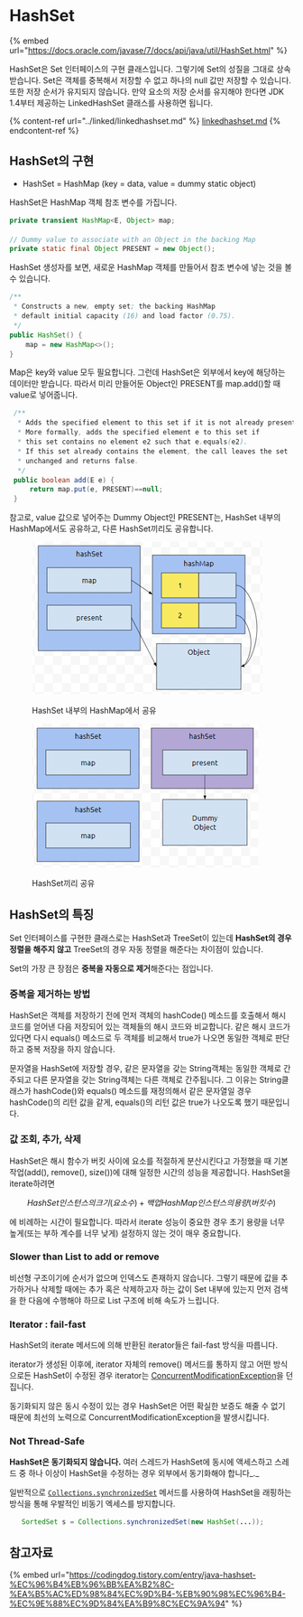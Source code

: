 # HashSet

{% embed url="https://docs.oracle.com/javase/7/docs/api/java/util/HashSet.html" %}

HashSet은 Set 인터페이스의 구현 클래스입니다. 그렇기에 Set의 성질을 그대로 상속받습니다. Set은 객체를 중복해서 저장할 수 없고 하나의 null 값만 저장할 수 있습니다. 또한 저장 순서가 유지되지 않습니다. 만약 요소의 저장 순서를 유지해야 한다면 JDK 1.4부터 제공하는 LinkedHashSet 클래스를 사용하면 됩니다.&#x20;

{% content-ref url="../linked/linkedhashset.md" %}
[linkedhashset.md](../linked/linkedhashset.md)
{% endcontent-ref %}



## HashSet의 구현

* HashSet = HashMap (key = data, value = dummy static object)

HashSet은 HashMap 객체 참조 변수를 가집니다.&#x20;

```java
private transient HashMap<E, Object> map;

// Dummy value to associate with an Object in the backing Map
private static final Object PRESENT = new Object();
```



HashSet 생성자를 보면, 새로운 HashMap 객체를 만들어서 참조 변수에 넣는 것을 볼 수 있습니다.

```java
/**
 * Constructs a new, empty set; the backing HashMap
 * default initial capacity (16) and load factor (0.75).
 */
public HashSet() {
    map = new HashMap<>();
}
```



Map은 key와 value 모두 필요합니다. 그런데 HashSet은 외부에서 key에 해당하는 데이터만 받습니다. 따라서 미리 만들어둔 Object인 PRESENT를 map.add()할 때 value로 넣어줍니다.

```java
 /**
  * Adds the specified element to this set if it is not already present.
  * More formally, adds the specified element e to this set if
  * this set contains no element e2 such that e.equals(e2).
  * If this set already contains the element, the call leaves the set
  * unchanged and returns false.
  */
 public boolean add(E e) {
     return map.put(e, PRESENT)==null;
 }
```

&#x20;

참고로, value 값으로 넣어주는 Dummy Object인 PRESENT는,  HashSet 내부의 HashMap에서도 공유하고, 다른 HashSet끼리도 공유합니다.

<figure><img src="../.gitbook/assets/image (5).png" alt=""><figcaption><p>HashSet 내부의 HashMap에서 공유</p></figcaption></figure>

<figure><img src="../.gitbook/assets/image (3).png" alt=""><figcaption><p>HashSet끼리 공유</p></figcaption></figure>

##

## HashSet의 특징

Set 인터페이스를 구현한 클래스로는 HashSet과 TreeSet이 있는데 **HashSet의 경우 정렬을 해주지 않고** TreeSet의 경우 자동 정렬을 해준다는 차이점이 있습니다.&#x20;

Set의 가장 큰 장점은 **중복을 자동으로 제거**해준다는 점입니다.



### 중복을 제거하는 방법

HashSet은 객체를 저장하기 전에 먼저 객체의 hashCode() 메소드를 호출해서 해시 코드를 얻어낸 다음 저장되어 있는 객체들의 해시 코드와 비교합니다. 같은 해시 코드가 있다면 다시 equals() 메소드로 두 객체를 비교해서 true가 나오면 동일한 객체로 판단하고 중복 저장을 하지 않습니다.

문자열을 HashSet에 저장할 경우, 같은 문자열을 갖는 String객체는 동일한 객체로 간주되고 다른 문자열을 갖는 String객체는 다른 객체로 간주됩니다. 그 이유는 String클래스가 hashCode()와 equals() 메소드를 재정의해서 같은 문자열일 경우 hashCode()의 리턴 값을 같게, equals()의 리턴 값은 true가 나오도록 했기 때문입니다.



### 값 조회, 추가, 삭제

HashSet은 해시 함수가 버킷 사이에 요소를 적절하게 분산시킨다고 가정했을 때 기본 작업(add(), remove(), size())에 대해 일정한 시간의 성능을 제공합니다. HashSet을 iterate하려면&#x20;

$$
HashSet 인스턴스의 크기(요소 수) + 백업 HashMap 인스턴스의 용량(버킷 수)
$$

에 비례하는 시간이 필요합니다. 따라서 iterate 성능이 중요한 경우 초기 용량을 너무 높게(또는 부하 계수를 너무 낮게) 설정하지 않는 것이 매우 중요합니다.&#x20;



### Slower than List to add or remove

비선형 구조이기에 순서가 없으며 인덱스도 존재하지 않습니다. 그렇기 때문에 값을 추가하거나 삭제할 때에는 추가 혹은 삭제하고자 하는 값이 Set 내부에 있는지 먼저 검색을 한 다음에 수행해야 하므로 List 구조에 비해 속도가 느립니다.



### Iterator : fail-fast

HashSet의 iterate 메서드에 의해 반환된 iterator들은 fail-fast 방식을 따릅니다.&#x20;

iterator가 생성된 이후에, iterator 자체의 remove() 메서드를 통하지 않고 어떤 방식으로든 HashSet이 수정된 경우 iterator는 [ConcurrentModificationException](https://docs.oracle.com/javase/7/docs/api/java/util/ConcurrentModificationException.html)을 던집니다.

동기화되지 않은 동시 수정이 있는 경우 HashSet은 어떤 확실한 보증도 해줄 수 없기 때문에 최선의 노력으로 ConcurrentModificationException을 발생시킵니다.



### Not Thread-Safe

**HashSet은 동기화되지 않습니다.** 여러 스레드가 HashSet에 동시에 액세스하고 스레드 중 하나 이상이 HashSet을 수정하는 경우 외부에서 동기화해야 합니다_._

일반적으로 [`Collections.synchronizedSet`](https://docs.oracle.com/javase/7/docs/api/java/util/Collections.html#synchronizedSet\(java.util.Set\)) 메서드를 사용하여 HashSet을 래핑하는 방식을 통해 우발적인 비동기 엑세스를 방지합니다.

```java
   SortedSet s = Collections.synchronizedSet(new HashSet(...));
```



## 참고자료

{% embed url="https://codingdog.tistory.com/entry/java-hashset-%EC%96%B4%EB%96%BB%EA%B2%8C-%EA%B5%AC%ED%98%84%EC%9D%B4-%EB%90%98%EC%96%B4-%EC%9E%88%EC%9D%84%EA%B9%8C%EC%9A%94" %}

